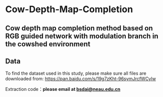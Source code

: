 # Cow-Depth-Map-Completion
## Cow depth map completion method based on RGB guided network with modulation branch in the cowshed environment

## Data
To find the dataset used in this study, please make sure all files are downloaded from: https://pan.baidu.com/s/19g7zKht-96symJrcfWCylw 

Extraction code：**please email at bsdai@neau.edu.cn**
